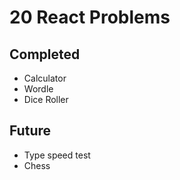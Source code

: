 # 20 React Problems

## Completed
- Calculator
- Wordle
- Dice Roller

## Future
- Type speed test
- Chess